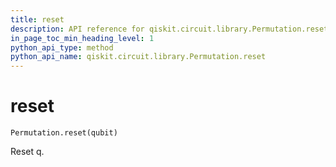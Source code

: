 ```yaml
---
title: reset
description: API reference for qiskit.circuit.library.Permutation.reset
in_page_toc_min_heading_level: 1
python_api_type: method
python_api_name: qiskit.circuit.library.Permutation.reset
---
```


# reset

<span id="qiskit.circuit.library.Permutation.reset" />

`Permutation.reset(qubit)`

Reset q.

